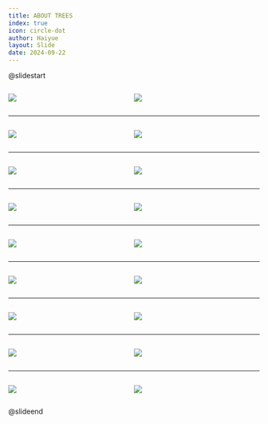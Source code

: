 ```yaml
---
title: ABOUT TREES
index: true
icon: circle-dot
author: Haiyue
layout: Slide
date: 2024-09-22
---
```

 
@slidestart

<div style="display:flex">
<div style="flex:1">

![](https://raw.githubusercontent.com/yclord/reading/refs/heads/master/english/Level-P/ABOUT%20TREES/001.webp)
</div>
<div style="flex:1">

![](https://raw.githubusercontent.com/yclord/reading/refs/heads/master/english/Level-P/ABOUT%20TREES/002.webp)
</div>
</div>

---

<div style="display:flex">
<div style="flex:1">

![](https://raw.githubusercontent.com/yclord/reading/refs/heads/master/english/Level-P/ABOUT%20TREES/003.webp)
</div>
<div style="flex:1">

![](https://raw.githubusercontent.com/yclord/reading/refs/heads/master/english/Level-P/ABOUT%20TREES/004.webp)
</div>
</div>

---

<div style="display:flex">
<div style="flex:1">

![](https://raw.githubusercontent.com/yclord/reading/refs/heads/master/english/Level-P/ABOUT%20TREES/005.webp)
</div>
<div style="flex:1">

![](https://raw.githubusercontent.com/yclord/reading/refs/heads/master/english/Level-P/ABOUT%20TREES/006.webp)
</div>
</div>

---

<div style="display:flex">
<div style="flex:1">

![](https://raw.githubusercontent.com/yclord/reading/refs/heads/master/english/Level-P/ABOUT%20TREES/007.webp)
</div>
<div style="flex:1">

![](https://raw.githubusercontent.com/yclord/reading/refs/heads/master/english/Level-P/ABOUT%20TREES/008.webp)
</div>
</div>

---

<div style="display:flex">
<div style="flex:1">

![](https://raw.githubusercontent.com/yclord/reading/refs/heads/master/english/Level-P/ABOUT%20TREES/009.webp)
</div>
<div style="flex:1">

![](https://raw.githubusercontent.com/yclord/reading/refs/heads/master/english/Level-P/ABOUT%20TREES/010.webp)
</div>
</div>

---

<div style="display:flex">
<div style="flex:1">

![](https://raw.githubusercontent.com/yclord/reading/refs/heads/master/english/Level-P/ABOUT%20TREES/011.webp)
</div>
<div style="flex:1">

![](https://raw.githubusercontent.com/yclord/reading/refs/heads/master/english/Level-P/ABOUT%20TREES/012.webp)
</div>
</div>

---

<div style="display:flex">
<div style="flex:1">

![](https://raw.githubusercontent.com/yclord/reading/refs/heads/master/english/Level-P/ABOUT%20TREES/013.webp)
</div>
<div style="flex:1">

![](https://raw.githubusercontent.com/yclord/reading/refs/heads/master/english/Level-P/ABOUT%20TREES/014.webp)
</div>
</div>

---

<div style="display:flex">
<div style="flex:1">

![](https://raw.githubusercontent.com/yclord/reading/refs/heads/master/english/Level-P/ABOUT%20TREES/015.webp)
</div>
<div style="flex:1">

![](https://raw.githubusercontent.com/yclord/reading/refs/heads/master/english/Level-P/ABOUT%20TREES/016.webp)
</div>
</div>

---

<div style="display:flex">
<div style="flex:1">

![](https://raw.githubusercontent.com/yclord/reading/refs/heads/master/english/Level-P/ABOUT%20TREES/017.webp)
</div>
<div style="flex:1">

![](https://raw.githubusercontent.com/yclord/reading/refs/heads/master/english/Level-P/ABOUT%20TREES/018.webp)
</div>
</div>

@slideend